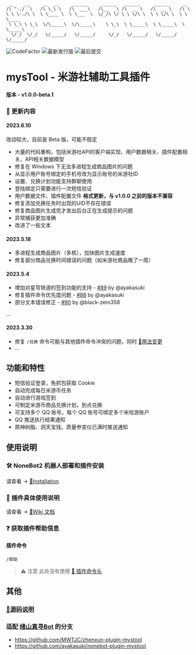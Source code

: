 ```
 __    __     __  __     ______     ______   ______     ______     __
/\ "-./  \   /\ \_\ \   /\  ___\   /\__  _\ /\  __ \   /\  __ \   /\ \
\ \ \-./\ \  \ \____ \  \ \___  \  \/_/\ \/ \ \ \/\ \  \ \ \/\ \  \ \ \____
 \ \_\ \ \_\  \/\_____\  \/\_____\    \ \_\  \ \_____\  \ \_____\  \ \_____\
  \/_/  \/_/   \/_____/   \/_____/     \/_/   \/_____/   \/_____/   \/_____/
```

<div>
  <img alt="CodeFactor" src="https://www.codefactor.io/repository/github/ljzd-pro/nonebot-plugin-mystool/badge?style=for-the-badge">
  <img alt="最新发行版" src="https://img.shields.io/github/v/release/Ljzd-PRO/nonebot-plugin-mysTool?logo=python&style=for-the-badge">
  <img alt="最后提交" src="https://img.shields.io/github/last-commit/Ljzd-PRO/nonebot-plugin-mysTool?style=for-the-badge">
</div>

# mysTool - 米游社辅助工具插件

**版本 - v1.0.0-beta.1**

### 📣 更新内容

#### 2023.6.10

改动较大，目前是 Beta 版，可能不稳定

- 大量的代码重构，包括米游社API的客户端实现、用户数据相关、插件配置相关、API相关数据模型
- 修复在 Windows 下无法多进程生成商品图片的问题
- 从显示用户账号绑定的手机号改为显示账号的米游社ID
- 设置、兑换计划功能支持群聊使用
- 登陆绑定只需要进行一次短信验证
- 用户数据文件、插件配置文件 **格式更新，与 v1.0.0 之前的版本不兼容**
- 修复添加兑换任务时出现的UID不存在错误
- 修复商品图片生成完才发出后台正在生成提示的问题
- 异常捕获更加准确
- 改进了一些文本

#### 2023.5.18
- 多进程生成商品图片（多核），加快图片生成速度
- 修复部分商品兑换时间错误的问题（如米游社商品晚了一周）

#### 2023.5.4
- 增加对星穹铁道的签到功能的支持 - [#89](https://github.com/Ljzd-PRO/nonebot-plugin-mystool/pull/89) by @ayakasuki
- 修复插件命令优先度问题 - [#88](https://github.com/Ljzd-PRO/nonebot-plugin-mystool/pull/88) by @ayakasuki
- 部分文本错误修正 - [#90](https://github.com/Ljzd-PRO/nonebot-plugin-mystool/pull/90) by @black-zero358

...

#### 2023.3.30
- 修复 `/兑换` 命令可能与其他插件命令冲突的问题，同时 [🔗用法变更](https://github.com/Ljzd-PRO/nonebot-plugin-mystool/wiki/Information-Exchange#增加删除兑换计划)
- ...

## 功能和特性

- 短信验证登录，免抓包获取 Cookie
- 自动完成每日米游币任务
- 自动进行游戏签到
- 可制定米游币商品兑换计划，到点兑换
- 可支持多个 QQ 账号，每个 QQ 账号可绑定多个米哈游账户
- QQ 推送执行结果通知
- 原神树脂、洞天宝钱、质量参变仪已满时推送通知

## 使用说明

### 🛠️ NoneBot2 机器人部署和插件安装

请查看 -> [🔗Installation](https://github.com/Ljzd-PRO/nonebot-plugin-mystool/wiki/Installation)

### 📖 插件具体使用说明

请查看 -> [🔗Wiki 文档](https://github.com/Ljzd-PRO/nonebot-plugin-mystool/wiki)

### ❓ 获取插件帮助信息

#### 插件命令

```
/帮助
```

> ⚠️ 注意 此处没有使用 [🔗 插件命令头](https://github.com/Ljzd-PRO/nonebot-plugin-mystool/wiki/Configuration-Config#commandstart)

## 其他

### [📃源码说明](https://github.com/Ljzd-PRO/nonebot-plugin-mystool/wiki/Source-Structure)
### 适配 [绪山真寻Bot](https://github.com/HibiKier/zhenxun_bot) 的分支
- https://github.com/MWTJC/zhenxun-plugin-mystool
- https://github.com/ayakasuki/nonebot-plugin-mystool

